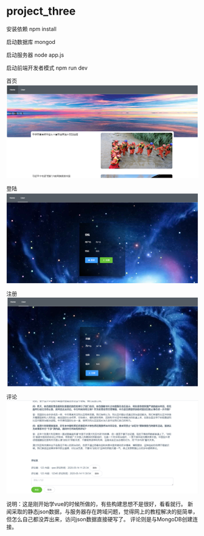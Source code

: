 # project_three

安装依赖
npm install

启动数据库
mongod

启动服务器
node app.js

启动前端开发者模式
npm run dev

首页
![首页](https://github.com/processofeffort/project_three/blob/master/index.jpg)

登陆
![登陆](https://github.com/processofeffort/project_three/blob/master/login.png)


注册
![注册](https://github.com/processofeffort/project_three/blob/master/regist.png)


评论
![评论](https://github.com/processofeffort/project_three/blob/master/评论.png)


说明：这是刚开始学vue的时候所做的，有些构建思想不是很好，看看就行。
新闻采取的静态json数据，与服务器存在跨域问题，觉得网上的教程解决的挺简单，但怎么自己都没弄出来，访问json数据直接硬写了。
评论则是与MongoDB创建连接。
